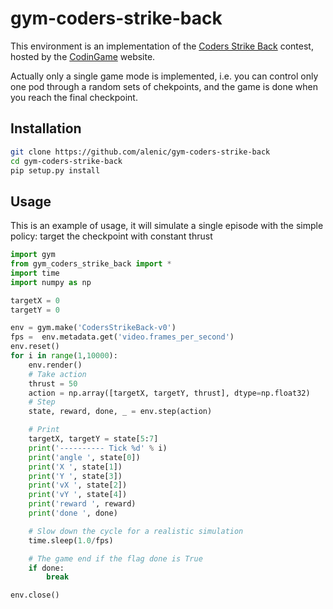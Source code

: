 # gym-coders-strike-back

This environment is an implementation of the [Coders Strike Back](https://www.codingame.com/multiplayer/bot-programming/coders-strike-back) contest, hosted by the [CodinGame](https://www.codingame.com) website.

Actually only a single game mode is implemented,  i.e. you can control only one pod through a random sets of chekpoints, and the game is done when you reach the final checkpoint.

## Installation

```bash
git clone https://github.com/alenic/gym-coders-strike-back
cd gym-coders-strike-back
pip setup.py install
```

## Usage

This is an example of usage, it will simulate a single episode with the simple policy: target the checkpoint with constant thrust

```python
import gym
from gym_coders_strike_back import *
import time
import numpy as np

targetX = 0
targetY = 0

env = gym.make('CodersStrikeBack-v0')
fps =  env.metadata.get('video.frames_per_second')
env.reset()
for i in range(1,10000):
    env.render()
    # Take action
    thrust = 50
    action = np.array([targetX, targetY, thrust], dtype=np.float32)
    # Step
    state, reward, done, _ = env.step(action)

    # Print
    targetX, targetY = state[5:7]
    print('---------- Tick %d' % i)
    print('angle ', state[0])
    print('X ', state[1])
    print('Y ', state[3])
    print('vX ', state[2])
    print('vY ', state[4])
    print('reward ', reward)
    print('done ', done)

    # Slow down the cycle for a realistic simulation
    time.sleep(1.0/fps)

    # The game end if the flag done is True
    if done:
        break

env.close()
```
